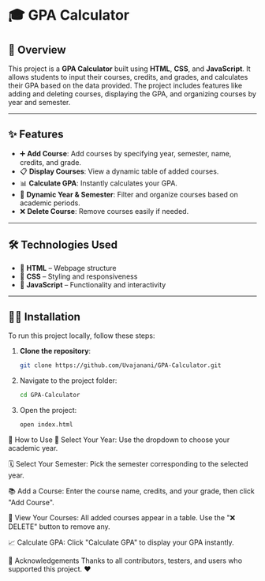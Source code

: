 # 🎓 GPA Calculator

## 📌 Overview

This project is a **GPA Calculator** built using **HTML**, **CSS**, and **JavaScript**. It allows students to input their courses, credits, and grades, and calculates their GPA based on the data provided. The project includes features like adding and deleting courses, displaying the GPA, and organizing courses by year and semester.

---

## ✨ Features

- ➕ **Add Course**: Add courses by specifying year, semester, name, credits, and grade.
- 📋 **Display Courses**: View a dynamic table of added courses.
- 📊 **Calculate GPA**: Instantly calculates your GPA.
- 📅 **Dynamic Year & Semester**: Filter and organize courses based on academic periods.
- ❌ **Delete Course**: Remove courses easily if needed.

---

## 🛠️ Technologies Used

- 🧱 **HTML** – Webpage structure
- 🎨 **CSS** – Styling and responsiveness
- 🧠 **JavaScript** – Functionality and interactivity

---

## 🧑‍💻 Installation

To run this project locally, follow these steps:

1. **Clone the repository**:
   ```bash
   git clone https://github.com/Uvajanani/GPA-Calculator.git
2. Navigate to the project folder:
   ```bash
   cd GPA-Calculator
3. Open the project:
   ```bash
   open index.html

📖 How to Use
📅 Select Your Year: Use the dropdown to choose your academic year.

🗓️ Select Your Semester: Pick the semester corresponding to the selected year.

📚 Add a Course: Enter the course name, credits, and your grade, then click "Add Course".

📝 View Your Courses: All added courses appear in a table. Use the "❌ DELETE" button to remove any.

📈 Calculate GPA: Click "Calculate GPA" to display your GPA instantly.

🙏 Acknowledgements
Thanks to all contributors, testers, and users who supported this project. ❤️
